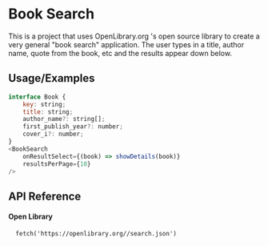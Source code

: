 
# Book Search

This is a project that uses OpenLibrary.org 's open source library to create a very general "book search" application. The user types in a title, author name, quote from the book, etc and the results appear down below.

## Usage/Examples

```javascript
interface Book {
    key: string;
    title: string;
    author_name?: string[];
    first_publish_year?: number;
    cover_i?: number;
}
<BookSearch
    onResultSelect={(book) => showDetails(book)}
    resultsPerPage={10}
/>

```


## API Reference

#### Open Library

```http
  fetch('https://openlibrary.org//search.json')
```


